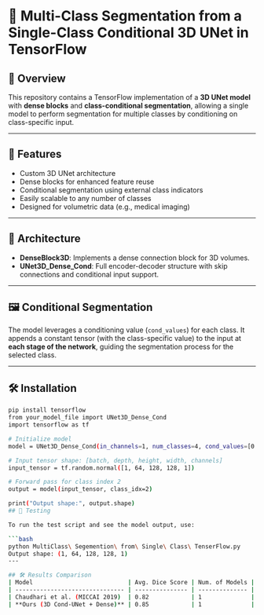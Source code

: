 # 🧠 Multi-Class Segmentation from a Single-Class Conditional 3D UNet in TensorFlow

## 📌 Overview

This repository contains a TensorFlow implementation of a **3D UNet model** with **dense blocks** and **class-conditional segmentation**, allowing a single model to perform segmentation for multiple classes by conditioning on class-specific input.

---

## 🚀 Features

- Custom 3D UNet architecture  
- Dense blocks for enhanced feature reuse  
- Conditional segmentation using external class indicators  
- Easily scalable to any number of classes  
- Designed for volumetric data (e.g., medical imaging)  

---

## 🧱 Architecture

- **DenseBlock3D**: Implements a dense connection block for 3D volumes.
- **UNet3D_Dense_Cond**: Full encoder-decoder structure with skip connections and conditional input support.

---

## 🖼️ Conditional Segmentation

The model leverages a conditioning value (`cond_values`) for each class. It appends a constant tensor (with the class-specific value) to the input at **each stage of the network**, guiding the segmentation process for the selected class.

---

## 🛠️ Installation

```bash
pip install tensorflow
from your_model_file import UNet3D_Dense_Cond
import tensorflow as tf

# Initialize model
model = UNet3D_Dense_Cond(in_channels=1, num_classes=4, cond_values=[0.2, 0.4, 0.6, 0.8])

# Input tensor shape: [batch, depth, height, width, channels]
input_tensor = tf.random.normal([1, 64, 128, 128, 1])

# Forward pass for class index 2
output = model(input_tensor, class_idx=2)

print("Output shape:", output.shape)
## 🧪 Testing

To run the test script and see the model output, use:

```bash
python MultiClass\ Segemention\ from\ Single\ Class\ TenserFlow.py
Output shape: (1, 64, 128, 128, 1)
---

## 🛠️ Results Comparison
| Model                           | Avg. Dice Score | Num. of Models | Parameters | Class Conditioning | Notes                        |
| ------------------------------- | --------------- | -------------- | ---------- | ------------------ | ---------------------------- |
| Chaudhari et al. (MICCAI 2019)  | 0.82            | 1              | \~15M      | Yes                | 2D slices, class token input |
| **Ours (3D Cond-UNet + Dense)** | 0.85            | 1              | \~18M      | Yes                | Full 3D volumes, cond tensor |
